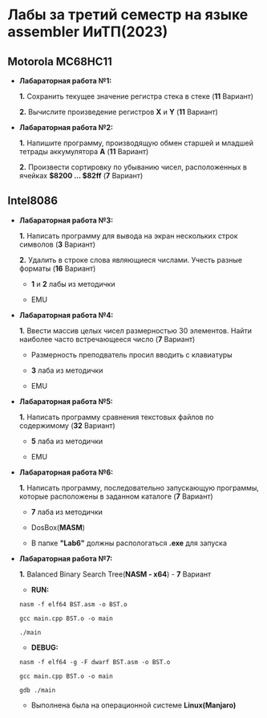 # Лабы за третий семестр на языке assembler ИиТП(2023)

## Motorola MC68HC11

- **Лабараторная работа №1:** 
  
  **1.** Сохранить текущее значение регистра стека в стеке (**11** Вариант)

  **2.** Вычислите произведение регистров **X** и **Y** (**11** Вариант)
 
- **Лабараторная работа №2:** 

    **1.** Напишите программу, производящую обмен старшей и младшей тетрады 
аккумулятора **А** (**11** Вариант)

    **2.** Произвести сортировку по убыванию чисел, расположенных в ячейках 
**$8200 ... $82ff** (**7** Вариант)

## Intel8086

- **Лабараторная работа №3:** 

    **1.** Написать программу для вывода на экран нескольких строк символов (**3** Вариант)   

    **2.** Удалить в строке слова являющиеся числами. Учесть разные форматы (**16** Вариант) 

    - **1** и **2** лабы из методички

    - EMU

- **Лабараторная работа №4:**  

    **1.** Ввести массив целых чисел размерностью 30 элементов. Найти наиболее 
часто встречающееся число (**7** Вариант) 
  
    - Размерность преподватель просил вводить с клавиатуры
    
    - **3** лаба из методички

    - EMU

- **Лабараторная работа №5:**  

    **1.** Написать программу сравнения текстовых файлов по содержимому (**32** Вариант) 
    
    - **5** лаба из методички
  
    - EMU 

- **Лабараторная работа №6:**  

    **1.** Написать  программу,  последовательно  запускающую  программы,  которые расположены в заданном каталоге (**7** Вариант) 
    
    - **7** лаба из методички

    - DosBox(**MASM**)
  
    - В папке **"Lab6"** должны распологаться **.exe** для запуска  

- **Лабараторная работа №7:** 

    **1.** Balanced Binary Search Tree(**NASM - x64**) - **7** Вариант
    
    - **RUN:**
    
    ```
    nasm -f elf64 BST.asm -o BST.o

    gcc main.cpp BST.o -o main

    ./main
    ```

    - **DEBUG:**

    ```
    nasm -f elf64 -g -F dwarf BST.asm -o BST.o

    gcc main.cpp BST.o -o main

    gdb ./main
    ```

    - Выполнена была на операционной системе **Linux(Manjaro)**

